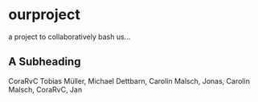 # ourproject
a project to collaboratively bash us...

## A Subheading
CoraRvC Tobias Müller, Michael Dettbarn, Carolin Malsch, Jonas, Carolin Malsch, CoraRvC, Jan
